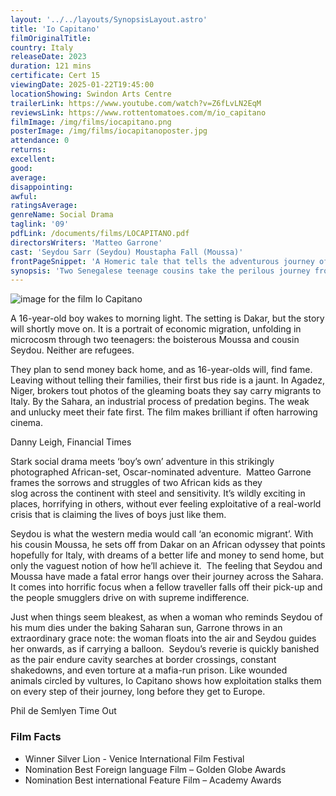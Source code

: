 ```yaml
---
layout: '../../layouts/SynopsisLayout.astro'
title: 'Io Capitano'
filmOriginalTitle:
country: Italy
releaseDate: 2023
duration: 121 mins
certificate: Cert 15
viewingDate: 2025-01-22T19:45:00
locationShowing: Swindon Arts Centre
trailerLink: https://www.youtube.com/watch?v=Z6fLvLN2EqM
reviewsLink: https://www.rottentomatoes.com/m/io_capitano
filmImage: /img/films/iocapitano.png
posterImage: /img/films/iocapitanoposter.jpg
attendance: 0
returns:
excellent:
good:
average:
disappointing:
awful:
ratingsAverage:
genreName: Social Drama
taglink: '09'
pdfLink: /documents/films/LOCAPITANO.pdf
directorsWriters: 'Matteo Garrone'
cast: 'Seydou Sarr (Seydou) Moustapha Fall (Moussa)'
frontPageSnippet: 'A Homeric tale that tells the adventurous journey of two young boys, Seydou and Moussa, who leave Dakar to reach Europe and fall victim to corruption and cruelty.'
synopsis: 'Two Senegalese teenage cousins take the perilous journey from Dakar in an attempt to find a better life in Italy.  They encounter people-smugglers, bandits, corrupt police, imprisonment and torture, they witness death among fellow would-be migrants, are separated but find each other.  The final leg of their gruelling journey finds Seydou having to be the helmsman (Capitano) of a ruinous ex-fishing boat crammed with people, trying to reach Europe.'
---
```


![image for the film Io Capitano](/img/films/iocapitano.png)

A 16-year-old boy wakes to morning light. The setting is Dakar, but the story will shortly move on. It is a portrait of economic migration, unfolding in microcosm through two teenagers: the boisterous Moussa and cousin Seydou. Neither are refugees.

They plan to send money back home, and as 16-year-olds will, find fame. Leaving without telling their families, their first bus ride is a jaunt. In Agadez, Niger, brokers tout photos of the gleaming boats they say carry migrants to Italy. By the Sahara, an industrial process of predation begins. The weak and unlucky meet their fate first. The film makes brilliant if often harrowing cinema.

<div class="review__author review__author--review1"> 
Danny Leigh, Financial Times 
</div>

Stark social drama meets ‘boy’s own’ adventure in this strikingly photographed African-set, Oscar-nominated adventure.  Matteo Garrone frames the sorrows and struggles of two African kids as they slog across the continent with steel and sensitivity. It’s wildly exciting in places, horrifying in others, without ever feeling exploitative of a real-world crisis that is claiming the lives of boys just like them.

Seydou is what the western media would call ‘an economic migrant’. With his cousin Moussa, he sets off from Dakar on an African odyssey that points hopefully for Italy, with dreams of a better life and money to send home, but only the vaguest notion of how he’ll achieve it.  The feeling that Seydou and Moussa have made a fatal error hangs over their journey across the Sahara. It comes into horrific focus when a fellow traveller falls off their pick-up and the people smugglers drive on with supreme indifference.

Just when things seem bleakest, as when a woman who reminds Seydou of his mum dies under the baking Saharan sun, Garrone throws in an extraordinary grace note: the woman floats into the air and Seydou guides her onwards, as if carrying a balloon.  Seydou’s reverie is quickly banished as the pair endure cavity searches at border crossings, constant shakedowns, and even torture at a mafia-run prison. Like wounded animals circled by vultures, Io Capitano shows how exploitation stalks them on every step of their journey, long before they get to Europe.

<div class="review__author"> 
Phil de Semlyen Time Out
</div>

### Film Facts

-   Winner Silver Lion - Venice International Film Festival
-   Nomination Best Foreign language Film – Golden Globe Awards
-   Nomination Best international Feature Film – Academy Awards
